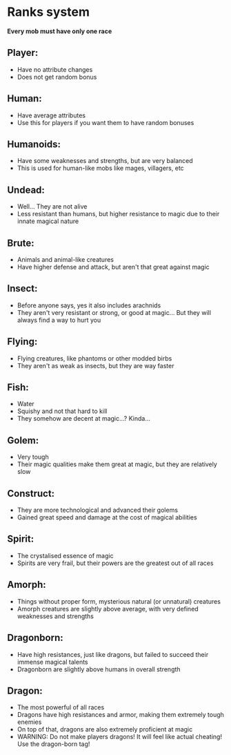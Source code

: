 
# Ranks system

**Every mob must have only one race**

## Player:
- Have no attribute changes
- Does not get random bonus

## Human:
- Have average attributes
- Use this for players if you want them to have random bonuses

## Humanoids:
- Have some weaknesses and strengths, but are very balanced
- This is used for human-like mobs like mages, villagers, etc

## Undead:
- Well... They are not alive
- Less resistant than humans, but higher resistance to magic due to their innate magical nature

## Brute:
- Animals and animal-like creatures
- Have higher defense and attack, but aren't that great against magic

## Insect:
- Before anyone says, yes it also includes arachnids
- They aren't very resistant or strong, or good at magic... But they will always find a way to hurt you

## Flying:
- Flying creatures, like phantoms or other modded birbs
- They aren't as weak as insects, but they are way faster

## Fish:
- Water
- Squishy and not that hard to kill
- They somehow are decent at magic...? Kinda...

## Golem:
- Very tough
- Their magic qualities make them great at magic, but they are relatively slow

## Construct:
- They are more technological and advanced their golems
- Gained great speed and damage at the cost of magical abilities

## Spirit:
- The crystalised essence of magic
- Spirits are very frail, but their powers are the greatest out of all races

## Amorph:
- Things without proper form, mysterious natural (or unnatural) creatures
- Amorph creatures are slightly above average, with very defined weaknesses and strengths

## Dragonborn:
- Have high resistances, just like dragons, but failed to succeed their immense magical talents
- Dragonborn are slightly above humans in overall strength

## Dragon:
- The most powerful of all races
- Dragons have high resistances and armor, making them extremely tough enemies
- On top of that, dragons are also extremely proficient at magic
- WARNING: Do not make players dragons! It will feel like actual cheating! Use the dragon-born tag!
